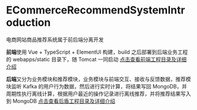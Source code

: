 # ECommerceRecommendSystemIntroduction

电商网站商品推荐系统属于前后端分离开发

**前端**使用 Vue + TypeScript + ElementUI 构建，build 之后部署到后端业务工程的 webapps/static 目录下，随 Tomcat 一同启动 [点击查看前端工程目录及详细介绍]( https://github.com/ittqqzz/ECommerceRecommendSystem/tree/master/front )

**后端**又分为业务模块和推荐模块，业务模块与前端交互、接收与反馈数据，推荐模块监听 Kafka 的用户行为数据，然后进行实时计算，将结果写回 MongoDB，并周期性执行离线计算，根据用户最近的操作记录进行离线推荐，并将推荐结果写入到 MongoDB [点击查看后盾工程目录及详细介绍]( https://github.com/ittqqzz/ECommerceRecommendSystem/tree/master/backend )






